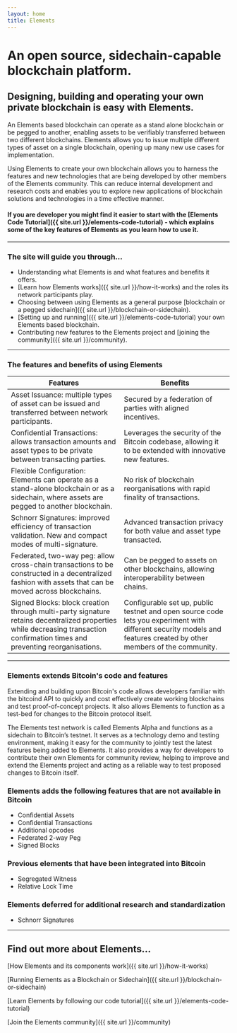 ```yaml
---
layout: home
title: Elements
---
```

# An open source, sidechain-capable blockchain platform.

## Designing, building and operating your own private blockchain is easy with Elements.

An Elements based blockchain can operate as a stand alone blockchain or be pegged to another, enabling assets to be verifiably transferred between two different blockchains. 
Elements allows you to issue multiple different types of asset on a single blockchain, opening up many new use cases for implementation.
 
Using Elements to create your own blockchain allows you to harness the features and new technologies that are being developed by other members of the Elements community. This can reduce internal development and research costs and enables you to explore new applications of blockchain solutions and technologies in a time effective manner.

#### If you are developer you might find it easier to start with the [Elements Code Tutorial]({{ site.url }}/elements-code-tutorial) - which explains some of the key features of Elements as you learn how to use it.
 
* * * 

### The site will guide you through...

* Understanding what Elements is and what features and benefits it offers.
* [Learn how Elements works]({{ site.url }}/how-it-works) and the roles its network participants play.
* Choosing between using Elements as a general purpose [blockchain or a pegged sidechain]({{ site.url }}/blockchain-or-sidechain).
* [Setting up and running]({{ site.url }}/elements-code-tutorial) your own Elements based blockchain.
* Contributing new features to the Elements project and [joining the community]({{ site.url }}/community).

* * * 

### The features and benefits of using Elements

|Features|Benefits|
|--------|--------|
|    Asset Issuance: multiple types of asset can be issued and transferred between network participants.|    Secured by a federation of parties with aligned incentives.|
|    Confidential Transactions: allows transaction amounts and asset types to be private between transacting parties.|    Leverages the security of the Bitcoin codebase, allowing it to be extended with innovative new features.|
|    Flexible Configuration: Elements can operate as a stand-alone blockchain or as a sidechain, where assets are pegged to another blockchain.|    No risk of blockchain reorganisations with rapid finality of transactions.|
|    Schnorr Signatures: improved efficiency of transaction validation. New and compact modes of multi-signature.|    Advanced transaction privacy for both value and asset type transacted.|
|     Federated, two-way peg: allow cross-chain transactions to be constructed in a decentralized fashion with assets that can be moved across blockchains.|    Can be pegged to assets on other blockchains, allowing interoperability between chains.|
|    Signed Blocks: block creation through multi-party signature retains decentralized properties while decreasing transaction confirmation times and preventing reorganisations.|    Configurable set up, public testnet and open source code lets you experiment with different security models and features created by other members of the community.|

* * * 

### Elements extends Bitcoin's code and features

Extending and building upon Bitcoin's code allows developers familiar with the bitcoind API to quickly and cost effectively create working blockchains and test proof-of-concept projects. It also allows Elements to function as a test-bed for changes to the Bitcoin protocol itself. 

The Elements test network is called Elements Alpha and functions as a sidechain to Bitcoin’s testnet. It serves as a technology demo and testing environment, making it easy for the community to jointly test the latest features being added to Elements. It also provides a way for developers to contribute their own Elements for community review, helping to improve and extend the Elements project and acting as a reliable way to test proposed changes to Bitcoin itself.

### Elements adds the following features that are not available in Bitcoin
* Confidential Assets
* Confidential Transactions
* Additional opcodes
* Federated 2-way Peg
* Signed Blocks

### Previous elements that have been integrated into Bitcoin
* Segregated Witness
* Relative Lock Time

### Elements deferred for additional research and standardization
* Schnorr Signatures

* * * 

## Find out more about Elements...

[How Elements and its components work]({{ site.url }}/how-it-works)

[Running Elements as a Blockchain or Sidechain]({{ site.url }}/blockchain-or-sidechain)

[Learn Elements by following our code tutorial]({{ site.url }}/elements-code-tutorial)

[Join the Elements community]({{ site.url }}/community)
